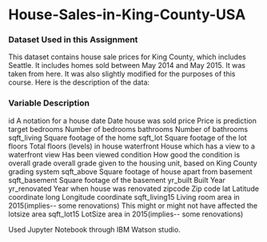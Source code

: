 # House-Sales-in-King-County-USA

### Dataset Used in this Assignment
This dataset contains house sale prices for King County, which includes Seattle. It includes homes sold between May 2014 and May 2015. It was taken from here. It was also slightly modified for the purposes of this course. Here is the description of the data:

### Variable	Description
id	        A notation for a house
date	        Date house was sold
price	        Price is prediction target
bedrooms	    Number of bedrooms
bathrooms	    Number of bathrooms
sqft_living	  Square footage of the home
sqft_lot	    Square footage of the lot
floors	      Total floors (levels) in house
waterfront	  House which has a view to a waterfront view	Has been viewed
condition	     How good the condition is overall
grade	overall  grade given to the housing unit, based on King County grading system
sqft_above	    Square footage of house apart from basement
sqft_basement	  Square footage of the basement
yr_built	      Built Year
yr_renovated	  Year when house was renovated
zipcode	Zip     code
lat	Latitude    coordinate
long	Longitude   coordinate
sqft_living15	    Living room area in 2015(implies-- some renovations) This might or might not have affected the lotsize area
sqft_lot15	        LotSize area in 2015(implies-- some renovations)


Used Jupyter Notebook through IBM Watson studio.
